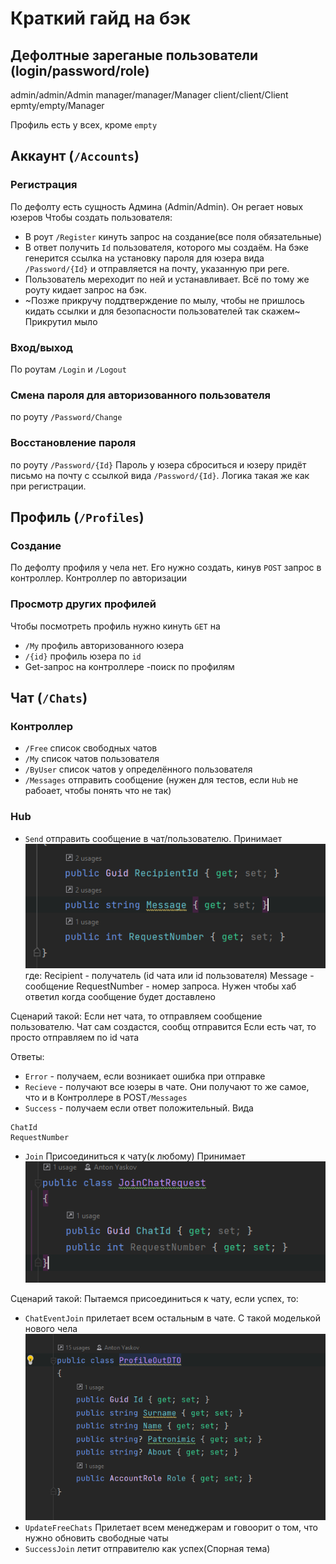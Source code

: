 # Краткий гайд на бэк

## Дефолтные зареганые пользователи (login/password/role)
admin/admin/Admin
manager/manager/Manager
client/client/Client
epmty/empty/Manager

Профиль есть у всех, кроме `empty`

## Аккаунт (`/Accounts`)

### Регистрация

По дефолту есть сущность Админа (Admin/Admin).
Он регает новых юзеров
Чтобы создать пользователя:
- В роут `/Register` кинуть запрос на создание(все поля обязательные)
- В ответ получить `Id` пользователя, которого мы создаём. На бэке генерится ссылка на установку пароля для юзера вида 
`/Password/{Id}` и отправляется на почту, указанную при реге.
- Пользователь мереходит по ней и устанавливает. Всё по тому же роуту кидает запрос на бэк.
- ~Позже прикручу поддтверждение по мылу, чтобы не пришлось кидать ссылки и для безопасности пользователей так скажем~ Прикрутил мыло

### Вход/выход
По роутам `/Login` и `/Logout`

### Смена пароля для авторизованного пользователя
по роуту `/Password/Change`

### Восстановление пароля
по роуту `/Password/{Id}`
Пароль у юзера сброситься и юзеру придёт письмо на почту с ссылкой вида `/Password/{Id}`. Логика такая же как при регистрации.


## Профиль (`/Profiles`)

### Создание

По дефолту профиля у чела нет. Его нужно создать, кинув `POST` запрос в контроллер. Контроллер по авторизации

### Просмотр других профилей

Чтобы посмотреть профиль нужно кинуть `GET` на
- `/My` профиль авторизованного юзера
- `/{id}` профиль юзера по `id`
- Get-запрос на контроллере -поиск по профилям


## Чат (`/Chats`)

### Контроллер 
- `/Free` список свободных чатов
- `/My` список чатов пользователя
- `/ByUser` список чатов у определённого пользователя
- `/Messages` отправить сообщение (нужен для тестов, если `Hub` не рабоает, чтобы понять что не так)

### Hub
- `Send` отправить сообщение в чат/пользователю. 
Принимает 
![Alt text](image.png)
где:
Recipient - получатель (id чата или id пользователя)
Message - сообщение 
RequestNumber - номер запроса. Нужен чтобы хаб ответил когда сообщение будет доставлено

Сценарий такой:
Если нет чата, то отправляем сообщение пользователю. Чат сам создастся, сообщ отправится
Если есть чат, то просто отправляем по id чата

Ответы:
- `Error` - получаем, если возникает ошибка при отправке
- `Recieve` - получают все юзеры в чате. Они получают то же самое, что и в Контроллере в POST`/Messages` 
- `Success` - получаем если ответ положительный. Вида 
```
ChatId
RequestNumber
```

- `Join` Присоединиться к чату(к любому)
Принимает
![Alt text](image-1.png)

Сценарий такой:
Пытаемся присоединиться к чату, если успех, то:
- `ChatEventJoin` прилетает всем остальным в чате. С такой моделькой нового чела ![Alt text](image-2.png) 
- `UpdateFreeChats` Прилетает всем менеджерам и говоорит о том, что нужно обновить свободные чаты
- `SuccessJoin`  летит отправителю как успех(Спорная тема)